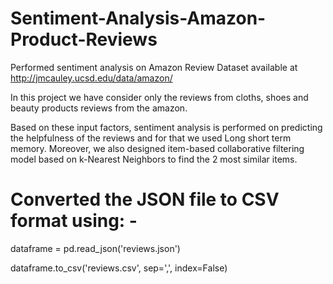 # Sentiment-Analysis-Amazon-Product-Reviews
Performed sentiment analysis on Amazon Review Dataset available at http://jmcauley.ucsd.edu/data/amazon/

In this project we have consider only the reviews from cloths, shoes and beauty products reviews from the amazon.

Based on these input factors, sentiment analysis is performed on predicting the helpfulness of the reviews and for that we used Long short term memory. Moreover, we also designed item-based collaborative filtering model based on k-Nearest Neighbors to find the 2 most similar items.


# Converted the JSON file to CSV format using: -

dataframe = pd.read_json('reviews.json')

dataframe.to_csv('reviews.csv', sep=',', index=False)
